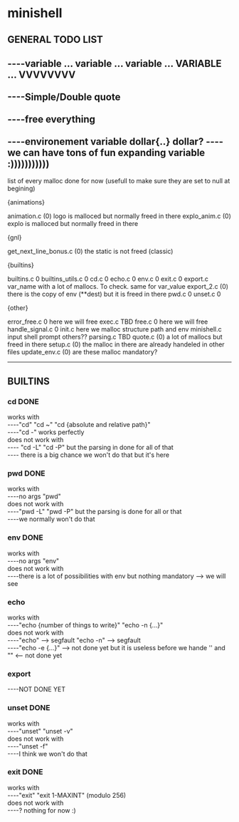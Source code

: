 # minishell

## GENERAL TODO LIST

----variable ... variable ... variable ... VARIABLE ... VVVVVVVV <br /><br />
----Simple/Double quote <br /><br />
----free everything <br /><br />
----environement variable dollar{..} dollar? 
----we can have tons of fun expanding variable :)))))))))))
-----------------------------------------------------------

list of every malloc done for now (usefull to make sure they are set to null at begining)

{animations}

animation.c
   (0) logo is malloced but normally freed in there
explo_anim.c
   (0) explo is malloced but normally freed in there

{gnl}

get_next_line_bonus.c
   (0) the static is not freed (classic)

{builtins}

builtins.c
    0
builtins_utils.c
    0
cd.c
    0
echo.c
    0
env.c
    0
exit.c
    0
export.c
    var_name with a lot of mallocs. To check.
    same for var_value
export_2.c
   (0) there is the copy of env (**dest) but it is freed in there
pwd.c
    0
unset.c
    0

{other}

error_free.c
    0 here we will free
exec.c
    TBD
free.c
    0 here we will free
handle_signal.c
    0
init.c
    here we malloc structure path and env
minishell.c
    input shell prompt others??
parsing.c
    TBD
quote.c
    (0) a lot of mallocs but freed in there
setup.c
    (0) the malloc in there are already handeled in other files
update_env.c
    (0) are these malloc mandatory?

-----------------------------------------------------------

## BUILTINS

### cd  DONE
  works with <br />
  ----"cd" "cd ~" "cd {absolute and relative path}" <br />
  ----"cd -" works perfectly<br />
  does not work with <br />
  ---- "cd -L" "cd -P" but the parsing in done for all of that <br />
  ---- there is a big chance we won't do that but it's here
  
### pwd DONE
  works with <br />
  ----no args "pwd" <br />
  does not work with <br />
  ----"pwd -L" "pwd -P" but the parsing is done for all or that <br />
  ----we normally won't do that

### env DONE
  works with <br />
  ----no args "env" <br />
  does not work with <br />
  ----there is a lot of possibilities with env but nothing mandatory --> we will see

### echo
  works with  <br />
  ----"echo {number of things to write}" "echo -n {...}" <br />
  does not work with <br />
  ----"echo" --> segfault "echo -n" --> segfault <br />
  ----"echo -e {...}" --> not done yet but it is useless before we hande '' and "" <-- not done yet

### export
  ----NOT DONE YET
  
### unset DONE
  works with <br />
  ----"unset" "unset -v" <br />
  does not work with <br />
  ----"unset -f" <br />
  ----I think we won't do that
  
### exit DONE
  works with <br />
  ----"exit" "exit 1-MAXINT" (modulo 256) <br />
  does not work with <br />
  ----? nothing for now :)
